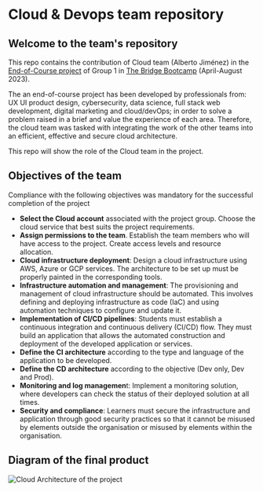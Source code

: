 # Cloud & Devops team repository

## Welcome to the team's repository

This repo contains the contribution of Cloud team (Alberto Jiménez) in the [End-of-Course project](https://github.com/desafioteam1) of Group 1 in [The Bridge Bootcamp](https://www.thebridge.tech/?utm_medium=ppc&utm_source=adwords&utm_campaign=GA_The+Bridge_Marca&utm_term=the%20bridge%20digital%20talent%20accelerator&hsa_kw=the%20bridge%20digital%20talent%20accelerator&hsa_net=adwords&hsa_ver=3&hsa_cam=6496961935&hsa_ad=549241137266&hsa_acc=1272778203&hsa_src=g&hsa_grp=82036397030&hsa_mt=e&hsa_tgt=kwd-871631829007&gclid=CjwKCAjw38SoBhB6EiwA8EQVLunbzVugN_VHOL1Njxdi6G6iMTx0ddCNkAFqmIgM6EGE1OdYzObFlxoCzIcQAvD_BwE) (April-August 2023).

The an end-of-course project has been developed by professionals from: UX UI product design, cybersecurity, data science, full stack web development, digital marketing and cloud/devOps; in order to solve a problem raised in a brief and value the experience of each area. Therefore, the cloud team was tasked with integrating the work of the other teams into an efficient, effective and secure cloud architecture.


This repo will show the role of the Cloud team in the project.

## Objectives of the team

Compliance with the following objectives was mandatory for the successful completion of the project

- **Select the Cloud account** associated with the project group. Choose the cloud service that best suits the project requirements.
- **Assign permissions to the team**. Establish the team members who will have access to the project. Create access levels and resource allocation.
- **Cloud infrastructure deployment**: Design a cloud infrastructure using AWS, Azure or GCP services. The architecture to be set up must be properly painted in the corresponding tools.
- **Infrastructure automation and management**: The provisioning and management of cloud infrastructure should be automated. This involves defining and deploying infrastructure as code (IaC) and using automation techniques to configure and update it.
- **Implementation of CI/CD pipelines**: Students must establish a continuous integration and continuous delivery (CI/CD) flow. They must build an application that allows the automated construction and deployment of the developed application or services.
- **Define the CI architecture** according to the type and language of the application to be developed.
- **Define the CD architecture** according to the objective (Dev only, Dev and Prod).
- **Monitoring and log managemen**t: Implement a monitoring solution, where developers can check the status of their deployed solution at all times.
- **Security and compliance**: Learners must secure the infrastructure and application through good security practices so that it cannot be misused by elements outside the organisation or misused by elements within the organisation.


## Diagram of the final product

![Cloud Architecture of the project](https://github.com/AlbertoJBaez/Cloud-Final-Project/assets/130974706/357df365-481d-43d0-8f45-ad67cf8d94c3)

